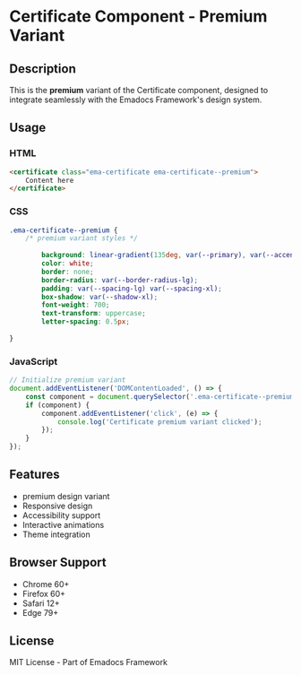 # Certificate Component - Premium Variant

## Description
This is the **premium** variant of the Certificate component, designed to integrate seamlessly with the Emadocs Framework's design system.

## Usage

### HTML
```html
<certificate class="ema-certificate ema-certificate--premium">
    Content here
</certificate>
```

### CSS
```css
.ema-certificate--premium {
    /* premium variant styles */
    
        background: linear-gradient(135deg, var(--primary), var(--accent));
        color: white;
        border: none;
        border-radius: var(--border-radius-lg);
        padding: var(--spacing-lg) var(--spacing-xl);
        box-shadow: var(--shadow-xl);
        font-weight: 700;
        text-transform: uppercase;
        letter-spacing: 0.5px;
    
}
```

### JavaScript
```javascript
// Initialize premium variant
document.addEventListener('DOMContentLoaded', () => {
    const component = document.querySelector('.ema-certificate--premium');
    if (component) {
        component.addEventListener('click', (e) => {
            console.log('Certificate premium variant clicked');
        });
    }
});
```

## Features
- premium design variant
- Responsive design
- Accessibility support
- Interactive animations
- Theme integration

## Browser Support
- Chrome 60+
- Firefox 60+
- Safari 12+
- Edge 79+

## License
MIT License - Part of Emadocs Framework
